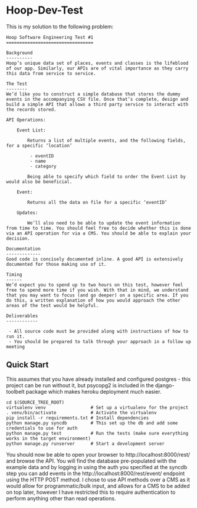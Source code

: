 Hoop-Dev-Test
========================

This is my solution to the following problem:

    Hoop Software Engineering Test #1
    =================================

    Background
    ----------
    Hoop’s unique data set of places, events and classes is the lifeblood of our app. Similarly, our APIs are of vital importance as they carry this data from service to service.

    The Test
    --------
    We’d like you to construct a simple database that stores the dummy events in the accompanying CSV file. Once that’s complete, design and build a simple API that allows a third party service to interact with the records stored.

    API Operations:

        Event List:
        
            Returns a list of multiple events, and the following fields, for a specific ‘location’

             - eventID
             - name
             - category

            Being able to specify which field to order the Event List by would also be beneficial.

        Event:
        
            Returns all the data on file for a specific ‘eventID’
            
        Updates:
        
            We’ll also need to be able to update the event information from time to time. You should feel free to decide whether this is done via an API operation for via a CMS. You should be able to explain your decision.

    Documentation
    -------------
    Good code is concisely documented inline. A good API is extensively documented for those making use of it.

    Timing
    ------
    We’d expect you to spend up to two hours on this test, however feel free to spend more time if you wish. With that in mind, we understand that you may want to focus (and go deeper) on a specific area. If you do this, a written explanation of how you would approach the other areas of the test would be helpful.

    Deliverables
    ------------

     - All source code must be provided along with instructions of how to run it.
     - You should be prepared to talk through your approach in a follow up meeting

Quick Start
-----------

This assumes that you have already installed and configured postgres - this project can be run without it, but psycopg2 is included in the django-toolbelt package which makes heroku deployment much easier.

    cd $(SOURCE_TREE_ROOT)
    virtualenv venv                 # Set up a virtualenv for the project
    . venv/bin/activate             # Activate the virtualenv
    pip install -r requirements.txt # Install dependencies
    python manage.py syncdb         # This set up the db and add some credentials to use for auth
    python manage.py test           # Run the tests (make sure everything works in the target environment)
    python manage.py runserver      # Start a development server

You should now be able to open your browser to http://localhost:8000/rest/ and browse the API. You will find the database pre-populated with the example data and by logging in using the auth you specified at the syncdb step you can add events in the http://localhost:8000/rest/event/ endpoint using the HTTP POST method. I chose to use API methods over a CMS as it would allow for programmatic/bulk input, and allows for a CMS to be added on top later, however I have restricted this to require authentication to perform anything other than read operations.